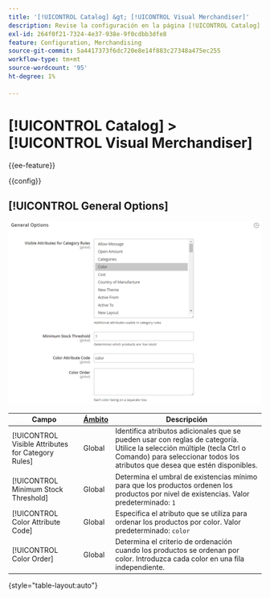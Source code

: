 ```yaml
---
title: '[!UICONTROL Catalog] &gt; [!UICONTROL Visual Merchandiser]'
description: Revise la configuración en la página [!UICONTROL Catalog] &gt; [!UICONTROL Visual Merchandiser] del administrador de Commerce.
exl-id: 264f0f21-7324-4e37-938e-9f0cdbb3dfe8
feature: Configuration, Merchandising
source-git-commit: 5a4417373f6dc720e8e14f883c27348a475ec255
workflow-type: tm+mt
source-wordcount: '95'
ht-degree: 1%

---
```


# [!UICONTROL Catalog] > [!UICONTROL Visual Merchandiser]

{{ee-feature}}

{{config}}

## [!UICONTROL General Options]

![Opciones generales](./assets/catalog-visual-merchandiser-general-options.png)<!-- zoom -->

<!-- [General Options](https://experienceleague.adobe.com/en/docs/commerce-admin/marketing/merchandising/visual-merch/smart-attributes-configure) -->

| Campo | [Ámbito](../../getting-started/websites-stores-views.md#scope-settings) | Descripción |
|--- |--- |--- |
| [!UICONTROL Visible Attributes for Category Rules] | Global | Identifica atributos adicionales que se pueden usar con reglas de categoría. Utilice la selección múltiple (tecla Ctrl o Comando) para seleccionar todos los atributos que desea que estén disponibles. |
| [!UICONTROL Minimum Stock Threshold] | Global | Determina el umbral de existencias mínimo para que los productos ordenen los productos por nivel de existencias. Valor predeterminado: `1` |
| [!UICONTROL Color Attribute Code] | Global | Especifica el atributo que se utiliza para ordenar los productos por color. Valor predeterminado: `color` |
| [!UICONTROL Color Order] | Global | Determina el criterio de ordenación cuando los productos se ordenan por color. Introduzca cada color en una fila independiente. |

{style="table-layout:auto"}
